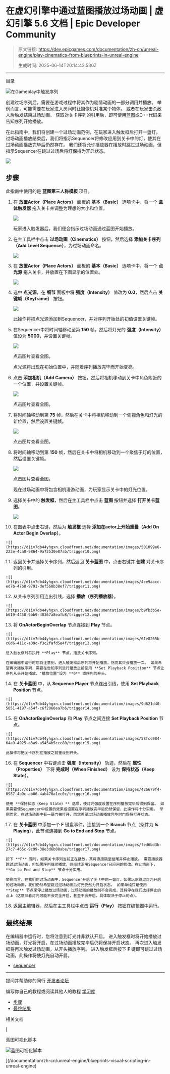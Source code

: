 # 在虚幻引擎中通过蓝图播放过场动画 | 虚幻引擎 5.6 文档 | Epic Developer Community

> 原文链接: https://dev.epicgames.com/documentation/zh-cn/unreal-engine/play-cinematics-from-blueprints-in-unreal-engine
> 
> 生成时间: 2025-06-14T20:14:43.530Z

---

目录

![在Gameplay中触发序列](https://dev.epicgames.com/community/api/documentation/image/159ca0fa-8f82-4320-82c5-47d09a87b822?resizing_type=fill&width=1920&height=335)

创建过场序列后，需要在游戏过程中将其作为剧情动画的一部分调用并播放。 举例而言，可能需要在玩家进入房间时让摄像机对准某个物体。 或者在玩家击杀敌人后触发结束过场动画。 获取对关卡序列的引用后，即可使用[蓝图](/documentation/zh-cn/unreal-engine/blueprints-visual-scripting-in-unreal-engine)或C++代码来告知序列开始播放。

在此指南中，我们将创建一个过场动画范例，在玩家进入触发框后打开一盏灯。 过场动画播放结束后，我们将指示Sequencer将修改应用到关卡中的灯，使其在过场动画播放完毕后仍然存在。 我们还将允许播放器在播放时跳过过场动画，但指示Sequencer在跳过过场后将灯保持为开启状态。

![](https://d1iv7db44yhgxn.cloudfront.net/documentation/images/486f4721-3e4c-4da1-8594-5da1e42ef896/heroimage.png)

## 步骤

此指南中使用的是 **蓝图第三人称模板** 项目。

1.  在 **放置Actor（Place Actors）** 面板的 **基本（Basic）** 选项卡中，将一个 **盒体触发器** 拖入关卡并调整为理想的大小和位置。
    
    ![](https://d1iv7db44yhgxn.cloudfront.net/documentation/images/e01a4c66-9fd1-403a-8a47-a74b37f60417/trigger01.png)
    
    玩家进入触发器后，我们便会指示过场动画通过蓝图开始播放。
    
2.  在主工具栏中点击 **过场动画（Cinematics）** 按钮，然后选择 **添加关卡序列（Add Level Sequence）**，为过场动画命名。
    
    ![](https://d1iv7db44yhgxn.cloudfront.net/documentation/images/61c1cf29-006c-47bf-ad8d-919eda263fcc/trigger02.png)
3.  在 **放置Actor（Place Actors）** 面板的 **基本（Basic）** 选项卡中，将一个 **点光源** 拖入关卡，并放置在下图显示的位置处。
    
    ![](https://d1iv7db44yhgxn.cloudfront.net/documentation/images/b9f34d13-6457-4809-81ac-1fc932094580/trigger03.png)
4.  选中 **点光源**，在 **细节** 面板中将 **强度（Intensity）** 值改为 **0.0**，然后点击 **关键帧（Keyframe）** 按钮。
    
    ![](https://d1iv7db44yhgxn.cloudfront.net/documentation/images/ba37cd92-bac4-4d9f-82f0-202a05bab551/trigger04.png)
    
    此操作将把点光源添加到Sequencer，并对序列开始处的初值设置关键帧。
    
5.  在Sequencer中将时间轴移动至第 **150** 帧，然后将灯光的 **强度（Intensity）** 值设为 **5000**，并设置关键帧。
    
    [![](https://d1iv7db44yhgxn.cloudfront.net/documentation/images/0bea16e7-a6ba-45ef-ba25-ab3f5b1cbc9f/trigger05.png)](https://d1iv7db44yhgxn.cloudfront.net/documentation/images/0bea16e7-a6ba-45ef-ba25-ab3f5b1cbc9f/trigger05.png)
    
    点击图片查看全图。
    
    点光源将出现在初始位置中，并随着序列播放完毕而开始变亮。
    
6.  点击 **添加相机（Add Camera）** 按钮，然后将相机移动到关卡中角色附近的一个位置，并设置关键帧。
    
    [![](https://d1iv7db44yhgxn.cloudfront.net/documentation/images/bab7051e-d6b8-4f0f-9c9e-59dcf575d91c/trigger06.png)](https://d1iv7db44yhgxn.cloudfront.net/documentation/images/bab7051e-d6b8-4f0f-9c9e-59dcf575d91c/trigger06.png)
    
    点击图片查看全图。
    
7.  将时间轴移动到第 **75** 帧，然后在关卡中将相机移动到一个俯视角色和灯光的新位置，然后设置关键帧。
    
    [![](https://d1iv7db44yhgxn.cloudfront.net/documentation/images/c8b4e112-4af7-4fd4-9b77-3998f0e682d4/trigger07.png)](https://d1iv7db44yhgxn.cloudfront.net/documentation/images/c8b4e112-4af7-4fd4-9b77-3998f0e682d4/trigger07.png)
    
    点击图片查看全图。
    
8.  将时间轴移动到第 **150** 帧，然后在关卡中将相机移动到一个聚焦于灯的位置，然后设置关键帧。
    
    [![](https://d1iv7db44yhgxn.cloudfront.net/documentation/images/c7a4a824-d69a-4fdf-8273-65e22448b44b/trigger08.png)](https://d1iv7db44yhgxn.cloudfront.net/documentation/images/c7a4a824-d69a-4fdf-8273-65e22448b44b/trigger08.png)
    
    点击图片查看全图。
    
    现在过场动画中将包含相机漫游动画，为玩家显示关卡中的灯光位置。
    
9.  选择关卡中的 **触发框**，然后在主工具栏中点击 **蓝图** 按钮并选择 **打开关卡蓝图**。
    
    ![](https://d1iv7db44yhgxn.cloudfront.net/documentation/images/0b728502-b655-451c-8405-63e93f377e70/trigger09.png)
10.  在图表中点击右键，然后为 **触发框** 选择 **添加在actor上开始重叠（Add On Actor Begin Overlap）**。
    
    ![](https://d1iv7db44yhgxn.cloudfront.net/documentation/images/501099e6-222e-4ca0-9864-9a72530e87ab/trigger10.png)
11.  返回关卡并选择关卡序列，然后返回 **关卡蓝图** 中，点击右键并 **创建** 对关卡序列的引用。
    
    ![](https://d1iv7db44yhgxn.cloudfront.net/documentation/images/4ce9aacc-ed7b-47b8-9791-def568b38ef7/trigger11.png)
12.  从关卡序列引用连出引线，选择 **播放（序列播放器）**。
    
    ![](https://d1iv7db44yhgxn.cloudfront.net/documentation/images/b9fb3b5e-b619-4450-9bb9-48367a8eafb8/trigger12.png)
13.  将 **OnActorBeginOverlap** 节点连接到 **Play** 节点。
    
    ![](https://d1iv7db44yhgxn.cloudfront.net/documentation/images/61e8265b-c6d6-411c-a39c-f3c2fafd5e4f/trigger13.png)
    
    进入触发框时将执行 **Play** 节点，播放关卡序列。
    
    在编辑器中运行时您将注意到，进入触发框后序列将开始播放，然而其只会播放一次。 如果希望再次播放序列，需要在告知序列进行播放之前使用 **Set Playback Position** 节点让序列从头开始播放，"播放位置"设为 **0** 或序列的开头。
    
14.  在 **关卡蓝图** 中，从 **Sequence Player** 节点连出引线，使用 **Set Playback Position** 节点。
    
    ![](https://d1iv7db44yhgxn.cloudfront.net/documentation/images/9d621d40-5051-4197-a54f-c6f2960ea7b6/trigger14.png)
15.  在 **OnActorBeginOverlap** 和 **Play** 节点之间连接 **Set Playback Position** 节点。
    
    ![](https://d1iv7db44yhgxn.cloudfront.net/documentation/images/58fcc084-64a9-4925-a3a9-a5454b5ccc80/trigger15.png)
    
    此操作将把关卡序列在播放之前重设到开头。
    
16.  在 **Sequencer** 中右键点击 **强度（Intensity）** 轨迹，然后在 **属性（Properties）** 下将 **完成时（When Finished）** 设为 **保持状态（Keep State）**。
    
    ![](https://d1iv7db44yhgxn.cloudfront.net/documentation/images/426679f4-0987-4b9c-ab06-4ab470a1ec0c/trigger16.png)
    
    使用 **保持状态（Keep State）** 选项，使灯光强度设置在序列播放完毕后得到保留。 如果需要使Sequencer中设置的效果或设置在序列播放完毕后仍然保留，此操作将十分实用。 举例而言，在过场动画中有一扇门被打开，而您希望过场动画播放完毕时门保持打开状态。
    
17.  在 **关卡蓝图** 中添加一个 **F** 键盘事件，连接到一个 **Branch** 节点（条件为 **Is Playing**），此节点连接到 **Go to End and Stop** 节点。
    
    ![](https://d1iv7db44yhgxn.cloudfront.net/documentation/images/fed6bd3b-27c7-465c-9c99-38e3d6b08abe/trigger17.png)
    
    按下 **F** 键时，如果关卡序列当前正在播放，其将直接跳至结尾并停止播放。 需要播放器跳过过场动画，但如果序列继续播放，则继续沿用Sequencer已应用的修改。在此情形下，**Go to End and Stop** 节点十分实用。
    
    举例而言，在我们的过场动画中，Sequencer开启了关卡中的一盏灯。如果玩家跳过灯光开启的过场动画，我们仍然希望跳过过场动画后灯光仍然为开启状态。 如果单纯只是使用 **Stop** 节点来停止播放过场动画，过场动画的播放则不会完成，其将停在我们选择停止的点上（这意味着灯光可能不会完全开启，甚至不会开启，具体取决于停止的点）。
    
18.  返回主编辑器，然后在主工具栏中点击 **运行（Play）** 按钮在编辑器中运行。
    

## 最终结果

在编辑器中运行时，您将注意到灯光并非默认开启。 进入触发框时将开始播放过场动画，灯光将开启，在过场动画播放完毕后仍将保持开启状态。 再次进入触发框将再次触发过场动画，从开头播放序列。 进入触发框后按下 **F** 键即可跳过过场动画，此操作将使灯光自动开启。

-   [sequencer](https://dev.epicgames.com/community/search?query=sequencer)

* * *

提问并帮助你的同行 [开发者论坛](https://forums.unrealengine.com/categories?tag=unreal-engine)

编写你自己的教程或阅读其他人的教程 [学习库](https://dev.epicgames.com/community/unreal-engine/learning)

-   [步骤](/documentation/zh-cn/unreal-engine/play-cinematics-from-blueprints-in-unreal-engine#%E6%AD%A5%E9%AA%A4)
-   [最终结果](/documentation/zh-cn/unreal-engine/play-cinematics-from-blueprints-in-unreal-engine#%E6%9C%80%E7%BB%88%E7%BB%93%E6%9E%9C)

相关文档

[

蓝图可视化脚本

![蓝图可视化脚本](https://dev.epicgames.com/community/api/documentation/image/a7cce2f7-f09a-4340-b3f4-2a5d4823bc46?resizing_type=fit&width=160&height=92)

](/documentation/zh-cn/unreal-engine/blueprints-visual-scripting-in-unreal-engine)